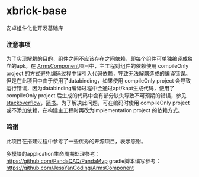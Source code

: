# xbrick-base
安卓组件化化开发基础库


### 注意事项
为了实现解耦的目的，组件之间不应该存在之间依赖，即每个组件可单独编译成独立的apk。在 [ArmsComponent](https://github.com/JessYanCoding/ArmsComponent)项目中，主工程对组件的依赖使用 compileOnly project 的方式避免编码过程中误引入代码依赖，导致无法解耦造成的编译错误。但是在此项目中由于使用了databinding，如果使用 compileOnly project 会导致运行错误，因为databinding编译过程中会通过apt/kapt生成代码，使用了compileOnly project 后生成的代码中会有部分缺失导致不可预期的错误，参见 [stackoverflow](https://stackoverflow.com/questions/58788726/question-databinding-not-working-with-runtimeonly-gradle-dependncies)，[简书](https://www.jianshu.com/p/ec09dc60061e)。为了解决此问题，可在编码时使用 compileOnly project 或不添加依赖，在构建主工程时再改为implementation project 的依赖方式。

### 鸣谢
此项目在搭建过程中参考了一些优秀的开源项目，表示感谢。

多模块的application生命周期处理参考：https://github.com/PandaQAQ/PandaMvp
gradle脚本编写参考：https://github.com/JessYanCoding/ArmsComponent
